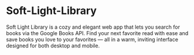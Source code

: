 # Soft-Light-Library
Soft Light Library is a cozy and elegant web app that lets you search for books via the Google Books API. Find your next favorite read with ease and save books you love to your favorites — all in a warm, inviting interface designed for both desktop and mobile.
